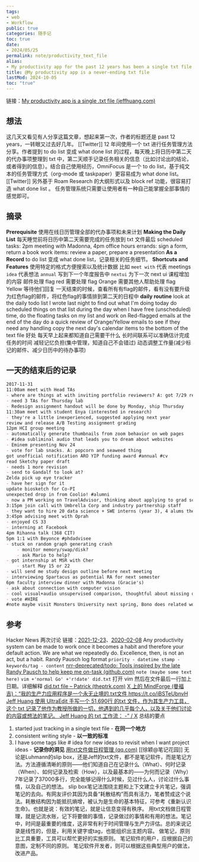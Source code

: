 ```yaml
---
tags:
- web
- Workflow
public: true
categories: 随手记
toc: true
date:
- 2024/05/25
permalink: note/productivity_text_file
alias:
- My productivity app for the past 12 years has been a single txt file
title: @My productivity app is a never-ending txt file
lastMod: 2024-10-05
toc: "true"
---
```


链接：[My productivity app is a single .txt file (jeffhuang.com)](https://jeffhuang.com/productivity_text_file/)
<!--more-->
## 想法
这几天又看见有人分享这篇文章，想起来第一次，作者的标题还是 past 12 years，一转眼又过去好几年。
[[Twitter]] 12 年间使用一个 txt 进行任务管理方法分享。作者提到 to do list 变成 what done list 的过程，每天晚上将日历中第二天的代办事项整理到 txt 中，第二天顺手记录任务相关的信息（比如讨论出的结论，或者得到的信息）。结合自己使用经历，OmniFocus 是一个 to do list，基于纯文本的任务管理方式（org-mode 或 taskpaper）更容易成为 what done list。
[[Twitter]] 另外基于 Roam Research 的大纲形式以及 block ref 功能，很容易打造 what done list 。
任务管理系统只需要让使用者有一种自己能掌握全部事情的感觉即可。
## 摘录
**Prerequisite** 使用在线日历管理全部的代办事项和未来计划
**Making the Daily List** 每天睡觉前将日历中第二天需要完成的任务放到 txt  文件最后
scheduled tasks: 2pm meeting with Madonna, 4pm office hours
errands: sign a form, return a book
work items: review a paper, prepare a presentation
**As a Record** to do list 变成  what done list，记录相关的任务细节。
**Shortcuts and Features** 使用特定的格式方便搜索以及统计数据
比如 `meet with` 代表 meetings
`idea`  代表想法
`annual` 写到下一个年度报告中
`nextui` 为下一次 next ui 课程增加的内容
邮件处理
flag red 需要处理
flag Orange  需要其他人帮助处理
flag Yellow 等待他们回复
一天结束的时候，查看所有有flag的邮件，看有没有要升级为红色flag的邮件，将红色flag的事情排到第二天的日程中
**daily routine**
look at the daily todo list I wrote last night to find out what I'm doing today
do scheduled things on that list during the day
when I have free (unscheduled) time, do the floating tasks on my list and work on Red-flagged emails
at the end of the day
do a quick review of Orange/Yellow emails to see if they need any handling
copy the next day's calendar items to the bottom of the text file
好处
每天早上起来都知道自己需要干什么
长时间联系可以准确估计完成任务的时间
减轻记忆负担(集中管理，知道自己不会错过)
动态调整工作量(减少标记的邮件、减少日历中的待办事项)
## 一天的结束后的记录
```markdown
2017-11-31
11:00am meet with Head TAs
- where are things at with inviting portfolio reviewers? A: got 7/29 replies
- need 3 TAs for Thursday lab
- Redesign assignment handout will be done by Monday, ship Thursday
11:30am meet with student Enya (interested in research)
- they're a little inexperienced, suggested applying next year
review and release A/B Testing assignment grading
12pm HCI group meeting
- automatically generate thumbnails from zoom behavior on web pages
- #idea subliminal audio that leads you to dream about websites
- Eminem presenting Nov 24
- vote for lab snacks. A: popcorn and seaweed thing
got unofficial notification ARO YIP funding award #annual #cv
read Sketchy paper draft
- needs 1 more revision
- send to Gandalf to look at?
Zelda pick up eye tracker
- have her sign for it
update biosketch for Co-PI
unexpected drop in from Coolio! #alumni
- now a PM working on TravelAdvisor, thinking about applying to grad school
3:15pm join call with Umbrella Corp and industry partnership staff
- they want to hire 20 data science + SWE interns (year 3), 4 alums there as SWE
3:45pm advising meet with Oprah
- enjoyed CS 33
- interning at Facebook
4pm Rihanna talk (368 CIT)
5pm 1:1 with Beyonce #phdadvisee
- stuck on random graph generating crash
	- monitor memory/swap/disk?
	- ask Mario to help?
- got internship at MSR with Cher
	- start May 15 or 22
- will send me study design outline before next meeting
- interviewing Spartacus as potential RA for next semester
6pm faculty interview dinner with Madonna (Gracie's)
- ask about connection with computer vision
- cool visual+audio unsupervised comparison, thoughtful about missing data, would work with ugrads (?), likes biking, teach compvis + graphics
- vote #HIRE
#note maybe visit Monsters University next spring, Bono does related work
```
## 参考
Hacker News 两次讨论
链接：[2021-12-23](https://news.ycombinator.com/item?id=29661167#/)、[2020-02-08](https://news.ycombinator.com/item?id=22276184#/)
Any productivity system can be made to work once it becomes a habit and therefore your default action.
We are what we repeatedly do. Excellence, then, is not an act, but a habit.
Randy Pausch log format `priority - datetime stamp - keywords/tag - content` [nrr-deprecated/todo: Tools inspired by the late Randy Pausch to help keep me on-task (github.com)](https://github.com/nrr-deprecated/todo#/)
`note (maybe some text here)`
`vim +'normal Go' +'r!date' did.txt` 打开 vim 然后在文件最后一行加上日期。详细解释 [did.txt file – Patrick (theptrk.com)](https://theptrk.com/2018/07/11/did-txt-file/#/)
[X 上的 MindForge (曼福吉)：“我的生产力应用程序是一个永无止境的.txt文件 https://t.co/iBSTeUbnvH Jeff Huang 使用 UltraEdit 手写一个 51,690行 的txt 文件，作为其生产力工具，这个 txt 记录了他作为教授所做的一切，他遇到的几乎每个人，以及关于他们讨论的内容或想法的笔记。 Jeff Huang 的 txt 工作流： -” / X](https://x.com/henices/status/1793289832149499969)
总结的要点
1. started just tracking in a single text file - **在同一个地方**
2. consistent writing style - **以一致的标准**
3. I have some tags like # idea for new ideas to revisit when I want project ideas - **记录你的洞见**
[用txt文件做日程管理 (qq.com)](https://mp.weixin.qq.com/s?__biz=MzA3MTk1NzcxNA==&mid=2650523612&idx=1&sn=b4f2d0fcb73c0efb0c6bc8f0821dd998&chksm=872aca61b05d43773be6f376decd5ba24000e54e534b1f8343dfddd988e1395954776ba90b8d&scene=21#wechat_redirect) [[徐颖@笔记花园]]
无论是Luhmann的slip box，还是Jeff的txt文件，都不是笔记软件，而是笔记方法。方法遵循清晰的原则——他们知道自己在记录什么（What）、何时记录（When）、如何记录及检索（How），以及最基本的——为何而记录（Why）
7年记录了37000多行，完全能够记得什么时候，见过什么人，讨论过什么事情，以及自己的想法。
slip box笔记法围绕主题和上下文建立卡片笔记，强调笔记的去向。有网友评价其因为具备“耗散结构”而具有活力，笔者赞成这个说法。耗散结构因为能抵抗熵增，被认为是生命的基本特征，可参考《重新认识生命》。也就是说：有效的笔记，就是让信息变得有秩序。
用txt文档做日程管理，就是记流水账，记下将要做的事情，记录做过的事情和有用的想法。笔记中，时间是最重要的维度，这非常有利于时间管理与生产力评估。总的来说记录是线性的，但是，利用关键字或tag，也能组织出主题内容。
做笔记，原则比工具重要，工具可以帮忙更好的实施原则。
笔记软件的用户，应根据自己的意图，定制不同的原则。
笔记软件开发者，则可以根据这些典型用户的做法，改进产品。

